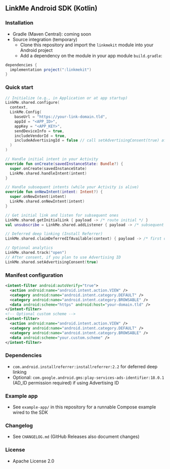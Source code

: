 ## LinkMe Android SDK (Kotlin)

### Installation
- Gradle (Maven Central): coming soon
- Source integration (temporary)
  - Clone this repository and import the `linkmekit` module into your Android project
  - Add a dependency on the module in your app module `build.gradle`:
```gradle
dependencies {
  implementation project(":linkmekit")
}
```

### Quick start
```kotlin
// Initialize (e.g., in Application or at app startup)
LinkMe.shared.configure(
  context,
  LinkMe.Config(
    baseUrl = "https://your-link-domain.tld",
    appId = "<APP_ID>",
    appKey = "<APP_KEY>",
    sendDeviceInfo = true,
    includeVendorId = true,
    includeAdvertisingId = false // call setAdvertisingConsent(true) after user consent
  )
)

// Handle initial intent in your Activity
override fun onCreate(savedInstanceState: Bundle?) {
  super.onCreate(savedInstanceState)
  LinkMe.shared.handleIntent(intent)
}

// Handle subsequent intents (while your Activity is alive)
override fun onNewIntent(intent: Intent?) {
  super.onNewIntent(intent)
  LinkMe.shared.onNewIntent(intent)
}

// Get initial link and listen for subsequent ones
LinkMe.shared.getInitialLink { payload -> /* route initial */ }
val unsubscribe = LinkMe.shared.addListener { payload -> /* subsequent links */ }

// Deferred deep linking (Install Referrer)
LinkMe.shared.claimDeferredIfAvailable(context) { payload -> /* first open */ }

// Optional analytics
LinkMe.shared.track("open")
// After consent, if you plan to use Advertising ID
LinkMe.shared.setAdvertisingConsent(true)
```

### Manifest configuration
```xml
<intent-filter android:autoVerify="true">
  <action android:name="android.intent.action.VIEW" />
  <category android:name="android.intent.category.DEFAULT" />
  <category android:name="android.intent.category.BROWSABLE" />
  <data android:scheme="https" android:host="your-domain.tld" />
</intent-filter>
<!-- Optional custom scheme -->
<intent-filter>
  <action android:name="android.intent.action.VIEW" />
  <category android:name="android.intent.category.DEFAULT" />
  <category android:name="android.intent.category.BROWSABLE" />
  <data android:scheme="your.custom.scheme" />
</intent-filter>
```

### Dependencies
- `com.android.installreferrer:installreferrer:2.2` for deferred deep linking
- Optional: `com.google.android.gms:play-services-ads-identifier:18.0.1` (AD_ID permission required) if using Advertising ID

### Example app
- See `example-app/` in this repository for a runnable Compose example wired to the SDK

### Changelog
- See `CHANGELOG.md` (GitHub Releases also document changes)

### License
- Apache License 2.0
